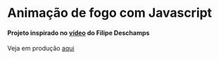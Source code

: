 # Animação de fogo com Javascript

#### Projeto inspirado no [vídeo](https://www.youtube.com/watch?v=fxm8cadCqbs) do Filipe Deschamps

Veja em produção [aqui]()

<img src="">